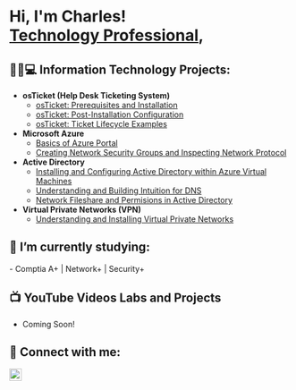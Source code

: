 <h1>Hi, I'm Charles! <br/><a href="https://github.com/CharlesBooker1"></a> <a href="https://www.linkedin.com/in/charles-booker/">Technology Professional</a>, </h1>

<h2>👨‍💻💻 Information Technology Projects:</h2>

- <b>osTicket (Help Desk Ticketing System)</b>
  - [osTicket: Prerequisites and Installation](https://github.com/CharlesBooker1/osTicket-Prerequisites-Installation)
  - [osTicket: Post-Installation Configuration](https://github.com/CharlesBooker1/osTicket-Post-Installation-Configuration)
  - [osTicket: Ticket Lifecycle Examples](https://github.com/CharlesBooker1/osTicket-Ticket-Lifecycle-Examples)
- <b>Microsoft Azure</b>
  - [Basics of Azure Portal](https://github.com/CharlesBooker1/Basics-of-Azure-Portal)
  - [Creating Network Security Groups and Inspecting Network Protocol](https://github.com/CharlesBooker1/Network-Security-Groups-NSGs-and-Inspecting-Network-Protocols)
- <b>Active Directory</b>
  - [Installing and Configuring Active Directory within Azure Virtual Machines](https://github.com/CharlesBooker1/Configure-Active-Directory/)
  - [Understanding and Building Intuition for DNS](https://github.com/CharlesBooker1/Understanding-and-Building-Intuition-For-DNS)
  - [Network Fileshare and Permisions in Active Directory](https://github.com/CharlesBooker1/Network-File-Share-and-Permissions)
- <b>Virtual Private Networks (VPN)</b>
  - [Understanding and Installing Virtual Private Networks](https://github.com/CharlesBooker1/Understanding-and-Installing-Virtual-Private-Networks)
<h2>🔭 I’m currently studying: </h2>
  - Comptia A+ | Network+ | Security+
<h2>📺 YouTube Videos Labs and Projects </h2>

- Coming Soon!
  
<h2> 🤳 Connect with me:</h2>

[<img align="left" alt="CharlesBooker | LinkedIn" width="22px" src="https://cdn.jsdelivr.net/npm/simple-icons@v3/icons/linkedin.svg" />][linkedin]


[linkedin]: https://linkedin.com/in/charles-booker/

<!--
**joshmadakor1/joshmadakor1** is a ✨ _special_ ✨ repository because its `README.md` (this file) appears on your GitHub profile.

Here are some ideas to get you started:

- 🔭 I’m currently working on ...
- 🌱 I’m currently learning ...
- 👯 I’m looking to collaborate on ...
- 🤔 I’m looking for help with ...
- 💬 Ask me about ...
- 📫 How to reach me: ...
- 😄 Pronouns: ...
- ⚡ Fun fact: ...
-->
